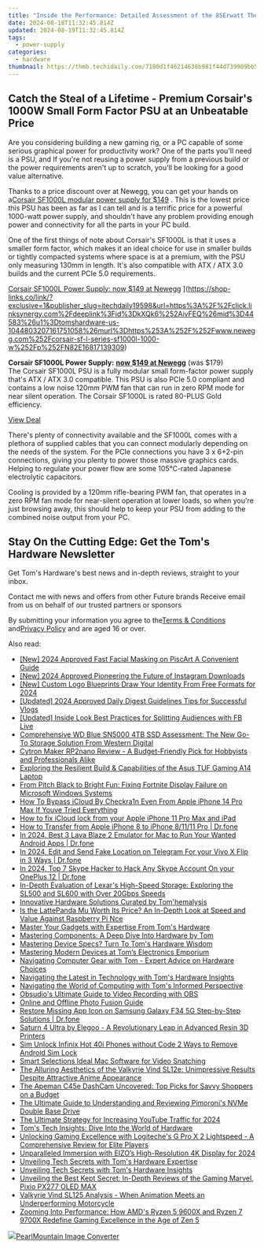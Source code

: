 ```yaml
---
title: "Inside the Performance: Detailed Assessment of the 85Erwatt Thermaltake Toughpower GF3 ATX V3 Power Supply Unit Review"
date: 2024-08-18T11:32:45.814Z
updated: 2024-08-19T11:32:45.814Z
tags:
  - power-supply
categories:
  - hardware
thumbnail: https://thmb.techidaily.com/7180d1f46214638b981f44d739909bb52ccedea125713b9abadc25eed94ff8d6.jpg
---
```


## Catch the Steal of a Lifetime - Premium Corsair's 1000W Small Form Factor PSU at an Unbeatable Price

Are you considering building a new gaming rig, or a PC capable of some serious graphical power for productivity work? One of the parts you'll need is a PSU, and If you're not reusing a power supply from a previous build or the power requirements aren't up to scratch, you'll be looking for a good value alternative.

 Thanks to a price discount over at Newegg, you can get your hands on a[Corsair SF1000L modular power supply for $149](https://shop-links.co/link/?exclusive=1&publisher_slug=itechdaily19598&url=https%3A%2F%2Fclick.linksynergy.com%2Fdeeplink%3Fid%3DkXQk6%252AivFEQ%26mid%3D44583%26u1%3Dtomshardware-us-6821413571887625813%26murl%3Dhttps%253A%252F%252Fwww.newegg.com%252Fcorsair-sf-l-series-sf1000l-1000-w%252Fp%252FN82E16817139309) . This is the lowest price this PSU has been as far as I can tell and is a terrific price for a powerful 1000-watt power supply, and shouldn't have any problem providing enough power and connectivity for all the parts in your PC build.

 One of the first things of note about Corsair's SF1000L is that it uses a smaller form factor, which makes it an ideal choice for use in smaller builds or tightly compacted systems where space is at a premium, with the PSU only measuring 130mm in length. It's also compatible with ATX / ATX 3.0 builds and the current PCIe 5.0 requirements.

[Corsair SF1000L Power Supply: now $149 at Newegg](https://cdn.mos.cms.futurecdn.net/w3SJANQvMn7jHcYJAV4RXQ-200-100.png "Corsair SF1000L Power Supply: now $149 at Newegg") ](https://shop-links.co/link/?exclusive=1&publisher_slug=itechdaily19598&url=https%3A%2F%2Fclick.linksynergy.com%2Fdeeplink%3Fid%3DkXQk6%252AivFEQ%26mid%3D44583%26u1%3Dtomshardware-us-1044803207161751058%26murl%3Dhttps%253A%252F%252Fwww.newegg.com%252Fcorsair-sf-l-series-sf1000l-1000-w%252Fp%252FN82E16817139309)

**Corsair SF1000L Power Supply:** [**now $149 at Newegg**](https://shop-links.co/link/?exclusive=1&publisher_slug=itechdaily19598&url=https%3A%2F%2Fclick.linksynergy.com%2Fdeeplink%3Fid%3DkXQk6%252AivFEQ%26mid%3D44583%26u1%3Dtomshardware-us-1800531144994198440%26murl%3Dhttps%253A%252F%252Fwww.newegg.com%252Fcorsair-sf-l-series-sf1000l-1000-w%252Fp%252FN82E16817139309) (was $179)  
 The Corsair SF1000L PSU is a fully modular small form-factor power supply that's ATX / ATX 3.0 compatible. This PSU is also PCIe 5.0 compliant and contains a low noise 120mm PWM fan that can run in zero RPM mode for near silent operation. The Corsair SF1000L is rated 80-PLUS Gold efficiency.

[View Deal](https://shop-links.co/link/?exclusive=1&publisher_slug=itechdaily19598&url=https%3A%2F%2Fclick.linksynergy.com%2Fdeeplink%3Fid%3DkXQk6%252AivFEQ%26mid%3D44583%26u1%3Dtomshardware-us-1044803207161751058%26murl%3Dhttps%253A%252F%252Fwww.newegg.com%252Fcorsair-sf-l-series-sf1000l-1000-w%252Fp%252FN82E16817139309)

 There's plenty of connectivity available and the SF1000L comes with a plethora of supplied cables that you can connect modularly depending on the needs of the system. For the PCIe connections you have 3 x 6+2-pin connections, giving you plenty to power those massive graphics cards. Helping to regulate your power flow are some 105°C-rated Japanese electrolytic capacitors.

 Cooling is provided by a 120mm rifle-bearing PWM fan, that operates in a zero RPM fan mode for near-silent operation at lower loads, so when you're just browsing away, this should help to keep your PSU from adding to the combined noise output from your PC.

## Stay On the Cutting Edge: Get the Tom's Hardware Newsletter

 Get Tom's Hardware's best news and in-depth reviews, straight to your inbox.

 Contact me with news and offers from other Future brands  Receive email from us on behalf of our trusted partners or sponsors

 By submitting your information you agree to the[Terms & Conditions](https://futureplc.com/terms-conditions/) and[Privacy Policy](https://futureplc.com/privacy-policy/) and are aged 16 or over.

<ins class="adsbygoogle"
     style="display:block"
     data-ad-format="autorelaxed"
     data-ad-client="ca-pub-7571918770474297"
     data-ad-slot="1223367746"></ins>



<ins class="adsbygoogle"
     style="display:block"
     data-ad-client="ca-pub-7571918770474297"
     data-ad-slot="8358498916"
     data-ad-format="auto"
     data-full-width-responsive="true"></ins>

<span class="atpl-alsoreadstyle">Also read:</span>
<div><ul>
<li><a href="https://fox-blue.techidaily.com/new-2024-approved-fast-facial-masking-on-piscart-a-convenient-guide/"><u>[New] 2024 Approved  Fast Facial Masking on PiscArt  A Convenient Guide</u></a></li>
<li><a href="https://instagram-video-recordings.techidaily.com/new-2024-approved-pioneering-the-future-of-instagram-downloads/"><u>[New] 2024 Approved  Pioneering the Future of Instagram Downloads</u></a></li>
<li><a href="https://fox-friendly.techidaily.com/new-custom-logo-blueprints-draw-your-identity-from-free-formats-for-2024/"><u>[New] Custom Logo Blueprints  Draw Your Identity From Free Formats for 2024</u></a></li>
<li><a href="https://facebook-record-videos.techidaily.com/updated-2024-approved-daily-digest-guidelines-tips-for-successful-vlogs/"><u>[Updated] 2024 Approved  Daily Digest Guidelines  Tips for Successful Vlogs</u></a></li>
<li><a href="https://facebook-videos.techidaily.com/updated-inside-look-best-practices-for-splitting-audiences-with-fb-live/"><u>[Updated] Inside Look  Best Practices for Splitting Audiences with FB Live</u></a></li>
<li><a href="https://hardware-reviews.techidaily.com/comprehensive-wd-blue-sn5000-4tb-ssd-assessment-the-new-go-to-storage-solution-from-western-digital/"><u>Comprehensive WD Blue SN5000 4TB SSD Assessment: The New Go-To Storage Solution From Western Digital</u></a></li>
<li><a href="https://hardware-reviews.techidaily.com/cytron-maker-rp2nano-review-a-budget-friendly-pick-for-hobbyists-and-professionals-alike/"><u>Cytron Maker RP2nano Review - A Budget-Friendly Pick for Hobbyists and Professionals Alike</u></a></li>
<li><a href="https://hardware-reviews.techidaily.com/exploring-the-resilient-build-and-capabilities-of-the-asus-tuf-gaming-a14-laptop/"><u>Exploring the Resilient Build & Capabilities of the Asus TUF Gaming A14 Laptop</u></a></li>
<li><a href="https://win-answers.techidaily.com/from-pitch-black-to-bright-fun-fixing-fortnite-display-failure-on-microsoft-windows-systems/"><u>From Pitch Black to Bright Fun: Fixing Fortnite Display Failure on Microsoft Windows Systems</u></a></li>
<li><a href="https://activate-lock.techidaily.com/how-to-bypass-icloud-by-checkra1n-even-from-apple-iphone-14-pro-max-if-youve-tried-everything-by-drfone-ios/"><u>How To Bypass iCloud By Checkra1n Even From Apple iPhone 14 Pro Max If Youve Tried Everything</u></a></li>
<li><a href="https://activate-lock.techidaily.com/how-to-fix-icloud-lock-from-your-apple-iphone-11-pro-max-and-ipad-by-drfone-ios/"><u>How to fix iCloud lock from your Apple iPhone 11 Pro Max and iPad</u></a></li>
<li><a href="https://iphone-transfer.techidaily.com/how-to-transfer-from-apple-iphone-8-to-iphone-81111-pro-drfone-by-drfone-transfer-from-ios/"><u>How to Transfer from Apple iPhone 8 to iPhone 8/11/11 Pro | Dr.fone</u></a></li>
<li><a href="https://screen-mirror.techidaily.com/in-2024-best-3-lava-blaze-2-emulator-for-mac-to-run-your-wanted-android-apps-drfone-by-drfone-android/"><u>In 2024, Best 3 Lava Blaze 2 Emulator for Mac to Run Your Wanted Android Apps | Dr.fone</u></a></li>
<li><a href="https://location-social.techidaily.com/in-2024-edit-and-send-fake-location-on-telegram-for-your-vivo-x-flip-in-3-ways-drfone-by-drfone-virtual-android/"><u>In 2024, Edit and Send Fake Location on Telegram For your Vivo X Flip in 3 Ways | Dr.fone</u></a></li>
<li><a href="https://location-social.techidaily.com/in-2024-top-7-skype-hacker-to-hack-any-skype-account-on-your-oneplus-12-drfone-by-drfone-virtual-android/"><u>In 2024, Top 7 Skype Hacker to Hack Any Skype Account On your OnePlus 12 | Dr.fone</u></a></li>
<li><a href="https://hardware-reviews.techidaily.com/in-depth-evaluation-of-lexars-high-speed-storage-exploring-the-sl500-and-sl600-with-over-20gbps-speeds/"><u>In-Depth Evaluation of Lexar's High-Speed Storage: Exploring the SL500 and SL600 with Over 20Gbps Speeds</u></a></li>
<li><a href="https://hardware-reviews.techidaily.com/innovative-hardware-solutions-curated-by-tomhemalysis/"><u>Innovative Hardware Solutions Curated by Tom'hemalysis</u></a></li>
<li><a href="https://hardware-reviews.techidaily.com/is-the-lattepanda-mu-worth-its-price-an-in-depth-look-at-speed-and-value-against-raspberry-pi-nce/"><u>Is the LattePanda Mu Worth Its Price? An In-Depth Look at Speed and Value Against Raspberry Pi Nce</u></a></li>
<li><a href="https://hardware-reviews.techidaily.com/master-your-gadgets-with-expertise-from-toms-hardware/"><u>Master Your Gadgets with Expertise From Tom's Hardware</u></a></li>
<li><a href="https://hardware-reviews.techidaily.com/mastering-components-a-deep-dive-into-hardware-by-tom/"><u>Mastering Components: A Deep Dive Into Hardware by Tom</u></a></li>
<li><a href="https://hardware-reviews.techidaily.com/mastering-device-specs-turn-to-toms-hardware-wisdom/"><u>Mastering Device Specs? Turn To Tom's Hardware Wisdom</u></a></li>
<li><a href="https://hardware-reviews.techidaily.com/mastering-modern-devices-at-toms-electronics-emporium/"><u>Mastering Modern Devices at Tom’s Electronics Emporium</u></a></li>
<li><a href="https://hardware-reviews.techidaily.com/navigating-computer-gear-with-tom-expert-advice-on-hardware-choices/"><u>Navigating Computer Gear with Tom - Expert Advice on Hardware Choices</u></a></li>
<li><a href="https://hardware-reviews.techidaily.com/navigating-the-latest-in-technology-with-toms-hardware-insights/"><u>Navigating the Latest in Technology with Tom's Hardware Insights</u></a></li>
<li><a href="https://hardware-reviews.techidaily.com/navigating-the-world-of-computing-with-toms-informed-perspective/"><u>Navigating the World of Computing with Tom's Informed Perspective</u></a></li>
<li><a href="https://remote-screen-capture.techidaily.com/obsudios-ultimate-guide-to-video-recording-with-obs/"><u>Obsudio's Ultimate Guide to Video Recording with OBS</u></a></li>
<li><a href="https://extra-information.techidaily.com/online-and-offline-photo-fusion-guide/"><u>Online and Offline Photo Fusion Guide</u></a></li>
<li><a href="https://fix-guide.techidaily.com/restore-missing-app-icon-on-samsung-galaxy-f34-5g-step-by-step-solutions-drfone-by-drfone-fix-android-problems-fix-android-problems/"><u>Restore Missing App Icon on Samsung Galaxy F34 5G Step-by-Step Solutions | Dr.fone</u></a></li>
<li><a href="https://hardware-reviews.techidaily.com/saturn-4-ultra-by-elegoo-a-revolutionary-leap-in-advanced-resin-3d-printers/"><u>Saturn 4 Ultra by Elegoo - A Revolutionary Leap in Advanced Resin 3D Printers</u></a></li>
<li><a href="https://sim-unlock.techidaily.com/sim-unlock-infinix-hot-40i-phones-without-code-2-ways-to-remove-android-sim-lock-by-drfone-android/"><u>Sim Unlock Infinix Hot 40i Phones without Code 2 Ways to Remove Android Sim Lock</u></a></li>
<li><a href="https://screen-mirroring-recording.techidaily.com/smart-selections-ideal-mac-software-for-video-snatching/"><u>Smart Selections  Ideal Mac Software for Video Snatching</u></a></li>
<li><a href="https://hardware-reviews.techidaily.com/the-alluring-aesthetics-of-the-valkyrie-vind-sl12e-unimpressive-results-despite-attractive-anime-appearance/"><u>The Alluring Aesthetics of the Valkyrie Vind SL12e: Unimpressive Results Despite Attractive Anime Appearance</u></a></li>
<li><a href="https://buynow-reviews.techidaily.com/the-apeman-c45e-dashcam-uncovered-top-picks-for-savvy-shoppers-on-a-budget/"><u>The Apeman C45e DashCam Uncovered: Top Picks for Savvy Shoppers on a Budget</u></a></li>
<li><a href="https://hardware-reviews.techidaily.com/the-ultimate-guide-to-understanding-and-reviewing-pimoronis-nvme-double-base-drive/"><u>The Ultimate Guide to Understanding and Reviewing Pimoroni's NVMe Double Base Drive</u></a></li>
<li><a href="https://facebook-video-share.techidaily.com/the-ultimate-strategy-for-increasing-youtube-traffic-for-2024/"><u>The Ultimate Strategy for Increasing YouTube Traffic for 2024</u></a></li>
<li><a href="https://hardware-reviews.techidaily.com/toms-tech-insights-dive-into-the-world-of-hardware/"><u>Tom's Tech Insights: Dive Into the World of Hardware</u></a></li>
<li><a href="https://hardware-reviews.techidaily.com/unlocking-gaming-excellence-with-logiteches-g-pro-x-2-lightspeed-a-comprehensive-review-for-elite-players/"><u>Unlocking Gaming Excellence with Logiteche's G Pro X 2 Lightspeed - A Comprehensive Review for Elite Players</u></a></li>
<li><a href="https://some-approaches.techidaily.com/unparalleled-immersion-with-eizos-high-resolution-4k-display-for-2024/"><u>Unparalleled Immersion with EIZO’s High-Resolution 4K Display for 2024</u></a></li>
<li><a href="https://hardware-reviews.techidaily.com/unveiling-tech-secrets-with-toms-hardware-expertise/"><u>Unveiling Tech Secrets with Tom's Hardware Expertise</u></a></li>
<li><a href="https://hardware-reviews.techidaily.com/unveiling-tech-secrets-with-toms-hardware-insights/"><u>Unveiling Tech Secrets with Tom's Hardware Insights</u></a></li>
<li><a href="https://hardware-reviews.techidaily.com/unveiling-the-best-kept-secret-in-depth-reviews-of-the-gaming-marvel-pixio-px277-oled-max/"><u>Unveiling the Best Kept Secret: In-Depth Reviews of the Gaming Marvel, Pixio PX277 OLED MAX</u></a></li>
<li><a href="https://hardware-reviews.techidaily.com/valkyrie-vind-sl125-analysis-when-animation-meets-an-underperforming-motorcycle/"><u>Valkyrie Vind SL125 Analysis - When Animation Meets an Underperforming Motorcycle</u></a></li>
<li><a href="https://hardware-reviews.techidaily.com/zooming-into-performance-how-amds-ryzen-5-9600x-and-ryzen-7-9700x-redefine-gaming-excellence-in-the-age-of-zen-5/"><u>Zooming Into Performance: How AMD's Ryzen 5 9600X and Ryzen 7 9700X Redefine Gaming Excellence in the Age of Zen 5</u></a></li>
</ul></div>

<!-- affiliate ads begin -->
<a href="https://secure.2checkout.com/order/checkout.php?PRODS=4550420&QTY=1&AFFILIATE=108875&CART=1"><img src="https://www.pearlmountainsoft.com/n_img/product/pic/f_02.jpg" border="0">PearlMountain Image Converter</a>
<!-- affiliate ads end -->